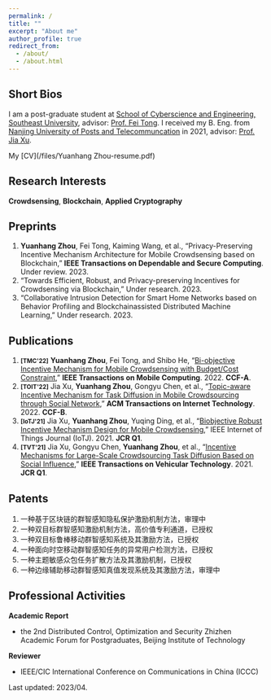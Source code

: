 ```yaml
---
permalink: /
title: ""
excerpt: "About me"
author_profile: true
redirect_from: 
  - /about/
  - /about.html
---
```


Short Bios
------
I am a post-graduate student at [School of Cyberscience and Engineering, Southeast University](https://cyber.seu.edu.cn/), advisor: [Prof. Fei Tong](https://cyber.seu.edu.cn/tf4/list.htm). I received my B. Eng. from [Nanjing University of Posts and Telecommuncation](http://www.njupt.edu.cn/) in 2021, advisor: [Prof. Jia Xu](https://xujia-njupt.github.io/xujia.github.io/).

My [CV](/files/Yuanhang Zhou-resume.pdf)

Research Interests
------
**Crowdsensing**, **Blockchain**, **Applied Cryptography**

Preprints
------
1. **Yuanhang Zhou**, Fei Tong, Kaiming Wang, et al., “Privacy-Preserving Incentive Mechanism Architecture
for Mobile Crowdsensing based on Blockchain,” **IEEE Transactions on Dependable and Secure Computing**. Under review. 2023.
1. “Towards Efficient, Robust, and Privacy-preserving Incentives for Crowdsensing via Blockchain,” Under
research. 2023.
1. “Collaborative Intrusion Detection for Smart Home Networks based on Behavior Profiling and Blockchainassisted Distributed Machine Learning,” Under research. 2023.

Publications
------
1. **<small>[TMC'22]</small>** **Yuanhang Zhou**, Fei Tong, and Shibo He, “[Bi-objective Incentive Mechanism for Mobile Crowdsensing with Budget/Cost Constraint](https://ieeexplore.ieee.org/abstract/document/9992184),” **IEEE Transactions on Mobile Computing**. 2022. **CCF-A**.
1. **<small>[TOIT'22]</small>** Jia Xu, **Yuanhang Zhou**, Gongyu Chen, et al., “[Topic-aware Incentive Mechanism for Task Diffusion in Mobile Crowdsourcing through Social Network](https://dl.acm.org/doi/abs/10.1145/3487580),” **ACM Transactions on Internet Technology**. 2022. **CCF-B**.
1. **<small>[IoTJ'21]</small>** Jia Xu, **Yuanhang Zhou**, Yuqing Ding, et al., “[Biobjective Robust Incentive Mechanism Design for Mobile Crowdsensing](https://ieeexplore.ieee.org/abstract/document/9403382),” IEEE Internet of Things Journal (IoTJ). 2021. **JCR Q1**.
1. **<small>[TVT'21]</small>** Jia Xu, Gongyu Chen, **Yuanhang Zhou**, et al., “[Incentive Mechanisms for Large-Scale Crowdsourcing Task Diffusion Based on Social Influence](https://ieeexplore.ieee.org/abstract/document/9369101),” **IEEE Transactions on Vehicular Technology**. 2021. **JCR Q1**.

Patents
------
1. 一种基于区块链的群智感知隐私保护激励机制方法，审理中 
1. 一种双目标群智感知激励机制方法，高价值专利通道，已授权 
1. 一种双目标鲁棒移动群智感知系统及其激励方法，已授权
1. 一种面向时空移动群智感知任务的异常用户检测方法，已授权
1. 一种主题敏感众包任务扩散方法及其激励机制，已授权
1. 一种边缘辅助移动群智感知真值发现系统及其激励方法，审理中

Professional Activities
-----
**Academic Report**
- the 2nd Distributed Control, Optimization and Security Zhizhen Academic Forum for Postgraduates, Beijing Institute of Technology

**Reviewer**
- IEEE/CIC International Conference on Communications in China (ICCC)


Last updated: 2023/04.
